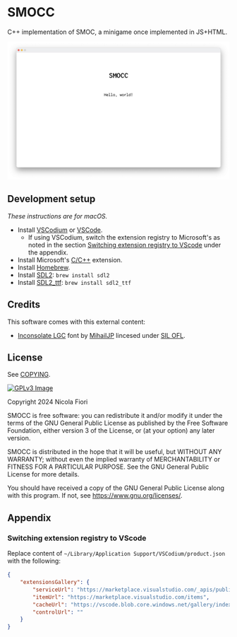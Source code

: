 # SMOCC

C++ implementation of SMOC, a minigame once implemented in JS+HTML.

![](screenshot.png)

## Development setup

_These instructions are for macOS._

* Install [VSCodium] or [VSCode].
    * If using VSCodium, switch the extension registry to Microsoft's as noted in the section
      [Switching extension registry to VScode] under the appendix.
* Install Microsoft's [C/C++](https://marketplace.visualstudio.com/items?itemName=ms-vscode.cpptools) extension.
* Install [Homebrew].
* Install [SDL2]: `brew install sdl2`
* Install [SDL2_ttf](https://wiki.libsdl.org/SDL2_ttf/FrontPage): `brew install sdl2_ttf`

[VSCodium]: https://vscodium.com
[VSCode]: https://code.visualstudio.com
[Homebrew]: https://brew.sh/
[SDL2]: https://wiki.libsdl.org/SDL2/Installation
[Switching extension registry to VScode]: #switching-extension-registry-to-vscode

## Credits

This software comes with this external content:

* [Inconsolate LGC] font by [MihailJP] lincesed under
  [SIL OFL](out/inconsolata-lgc/LICENSE).

[MihailJP]: https://github.com/MihailJP
[Inconsolate LGC]: https://github.com/MihailJP/Inconsolata-LGC

## License

See [COPYING].

[![GPLv3 Image]][GPLv3]

Copyright 2024 Nicola Fiori

SMOCC is free software: you can redistribute it and/or modify it under the
terms of the GNU General Public License as published by the Free Software
Foundation, either version 3 of the License, or (at your option) any later
version.

SMOCC is distributed in the hope that it will be useful, but WITHOUT ANY
WARRANTY; without even the implied warranty of MERCHANTABILITY or FITNESS FOR A
PARTICULAR PURPOSE.  See the GNU General Public License for more details.

You should have received a copy of the GNU General Public License along with
this program.  If not, see <https://www.gnu.org/licenses/>.

[COPYING]: COPYING
[GPLv3 Image]: https://www.gnu.org/graphics/gplv3-127x51.png
[GPlv3]: http://www.gnu.org/licenses/gpl-3.0.en.html

## Appendix

### Switching extension registry to VScode

Replace content of `~/Library/Application Support/VSCodium/product.json`
with the following:

```json
{
    "extensionsGallery": {
        "serviceUrl": "https://marketplace.visualstudio.com/_apis/public/gallery",
        "itemUrl": "https://marketplace.visualstudio.com/items",
        "cacheUrl": "https://vscode.blob.core.windows.net/gallery/index",
        "controlUrl": ""
    }
}
```
